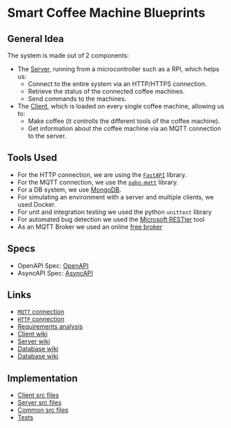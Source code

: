 # Smart Coffee Machine Blueprints

## General Idea

The system is made out of 2 components:

 * The [Server](./server.md), running from a microcontroller such as a RPI, which helps us:
    * Connect to the entire system via an HTTP/HTTPS connection.
    * Retrieve the status of the connected coffee machines.
    * Send commands to the machines.
 * The [Client](./client.md), which is loaded on every single coffee machine, allowing us to:
    * Make coffee (it controlls the different tools of the coffee machine).
    * Get information about the coffee machine via an MQTT connection to the server.

## Tools Used

 * For the HTTP connection, we are using the [`FastAPI`](https://fastapi.tiangolo.com/) library.
 * For the MQTT connection, we use the [`paho-mqtt`](https://pypi.org/project/paho-mqtt/) library.
 * For a DB system, we use [MongoDB](https://www.mongodb.com/).
 * For simulating an environment with a server and multiple clients, we used Docker.
 * For unit and integration testing we used the python `unittest` library
 * For automated bug detection we used the [Microsoft RESTler](https://www.microsoft.com/en-us/research/publication/restler-stateful-rest-api-fuzzing/) tool
 * As an MQTT Broker we used an online [free broker](https://www.emqx.com/en/mqtt/public-mqtt5-broker)

## Specs
 * OpenAPI Spec: [OpenAPI](../openapi.json)
 * AsyncAPI Spec: [AsyncAPI](../asyncapi.yaml)

## Links

 * [`MQTT` connection](./mqtt.md)
 * [`HTTP` connection](./http.md)
 * [Requirements analysis](./analiza_cerintelor.md)
 * [Client wiki](./client.md)
 * [Server wiki](./server.md)
 * [Database wiki](./database.md)
 * [Database wiki](./testing.md)

## Implementation
 * [Client src files](../source/client)
 * [Server src files](../source/server)
 * [Common src files](../source/common)
 * [Tests](../source/tests)
